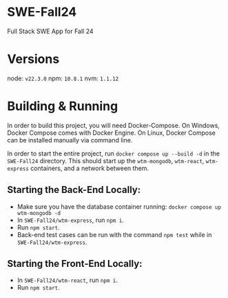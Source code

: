 # SWE-Fall24
Full Stack SWE App for Fall 24

# Versions
node: `v22.3.0`
npm: `10.8.1`
nvm: `1.1.12`

# Building & Running
In order to build this project, you will need Docker-Compose. On Windows, Docker Compose comes with Docker Engine. On Linux, Docker Compose can be installed manually via command line.

In order to start the entire project, run `docker compose up --build -d` in the `SWE-Fall24` directory. This should start up the `wtm-mongodb`, `wtm-react`, `wtm-express` containers, and a network between them. 

## Starting the Back-End Locally:
- Make sure you have the database container running: `docker compose up wtm-mongodb -d`
- In `SWE-Fall24/wtm-express`, run `npm i`.
- Run `npm start`.
- Back-end test cases can be run with the command `npm test` while in `SWE-Fall24/wtm-express`.

## Starting the Front-End Locally:
- In `SWE-Fall24/wtm-react`, run `npm i`.
- Run `npm start`.